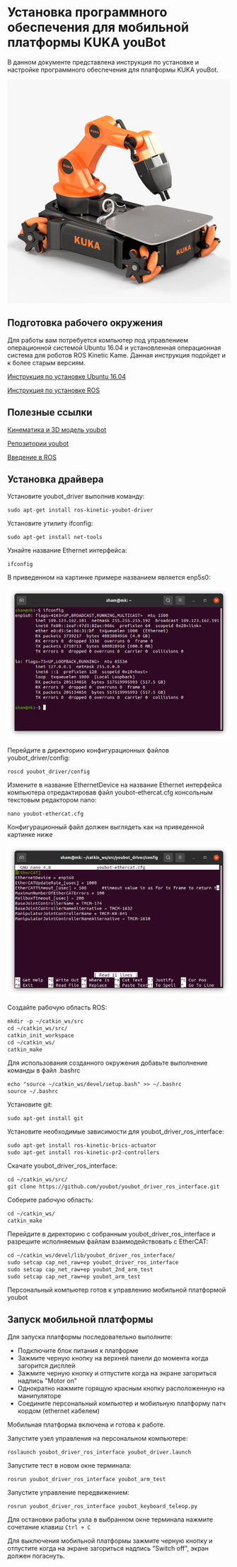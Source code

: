# Установка программного обеспечения для мобильной платформы KUKA youBot

В данном документе представлена инструкция по установке и настройке программного обеспечения для платформы KUKA youBot.

![youbot](./images/youbot.jpg)

## Подготовка рабочего окружения

Для работы вам потребуется компьютер под управлением операционной системой Ubuntu 16.04 и установленная операционная система для роботов ROS Kinetic Kame. Данная инструкция подойдет и к более старым версиям.

[Инструкция по установке Ubuntu 16.04](https://losst.ru/ustanovka-ubuntu-16-04)

[Инструкция по установке ROS](http://wiki.ros.org/kinetic/Installation/Ubuntu)

## Полезные ссылки

[Кинематика и 3D модель youbot](http://www.youbot-store.com/developers/kuka-youbot-kinematics-dynamics-and-3d-model-81)

[Репозитории youbot](https://github.com/youbot)

[Введение в ROS](https://github.com/shamoleg/course)


## Установка драйвера

Установите youbot_driver выполнив команду:

```console
sudo apt-get install ros-kinetic-youbot-driver
```

Установите утилиту ifconfig:

```console
sudo apt-get install net-tools
```

Узнайте название Ethernet интерфейса:

```console
ifconfig
```

В приведенном на картинке примере названием является enp5s0:

![ifconfig](./images/ifconfig.png)

Перейдите в директорию конфигурационных файлов youbot_driver/config:

```console
roscd youbot_driver/config 
```

Измените в название EthernetDevice на название Ethernet интерфейса компьютера отредактировав файл youbot-ethercat.cfg консольным текстовым редактором nano:

```console
nano youbot-ethercat.cfg
```

Конфигурационный файл должен выглядеть как на приведенной картинке ниже

![eth](./images/eth.png)

Создайте рабочую область ROS:

```console
mkdir -p ~/catkin_ws/src
cd ~/catkin_ws/src/
catkin_init_workspace
cd ~/catkin_ws/
catkin_make
```

Для использования созданного окружения добавьте выполнение команды в файл .bashrc

```console
echo "source ~/catkin_ws/devel/setup.bash" >> ~/.bashrc
source ~/.bashrc
```

Установите git:

```console
sudo apt-get install git
```

Установите необходимые зависимости для youbot_driver_ros_interface:

```console
sudo apt-get install ros-kinetic-brics-actuator
sudo apt-get install ros-kinetic-pr2-controllers

```

Скачате youbot_driver_ros_interface:

```console
cd ~/catkin_ws/src/
git clone https://github.com/youbot/youbot_driver_ros_interface.git
```

Соберите рабочую область:

```console
cd ~/catkin_ws/
catkin_make
```

Перейдите в директорию с собранным youbot_driver_ros_interface и разрешите исполняемым файлам взаимодействовать с EtherCAT:

```console
cd ~/catkin_ws/devel/lib/youbot_driver_ros_interface/
sudo setcap cap_net_raw+ep youbot_driver_ros_interface
sudo setcap cap_net_raw+ep youbot_2nd_arm_test
sudo setcap cap_net_raw+ep youbot_arm_test
```

Персональный компьютер готов к управлению мобильной платформой youbot

## Запуск мобильной платформы

Для запуска платформы последовательно выполните:
- Подключите блок питания к платформе
- Зажмите черную кнопку на верхней панели до момента когда загорится дисплей
- Зажмите черную кнопку и отпустите когда на экране загориться надпись "Motor on"
- Однократно нажмите горящую красным кнопку расположенную на манипуляторе
- Соедините персональный компьютер и мобильную платформу патч кордом (ethernet кабелем)

Мобильная платформа включена и готова к работе.

Запустите yзел управления на персональном компьютере:
```console
roslaunch youbot_driver_ros_interface youbot_driver.launch
```

Запустите тест в новом окне терминала:
```console
rosrun youbot_driver_ros_interface youbot_arm_test 
```

Запустите управление передвижением:
```console
rosrun youbot_driver_ros_interface youbot_keyboard_teleop.py
```

Для остановки работы узла в выбранном окне терминала нажмите сочетание клавиш  `Ctrl + C`

Для выключения мобильной платформы зажмите черную кнопку и отпустите когда на экране загориться надпись "Switch off", экран должен погаснуть.
